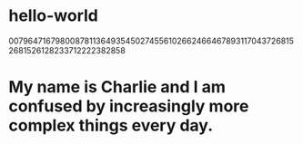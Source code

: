 # hello-world
00796471679800878113649354502745561026624664678931170437268152681526128233712222382858

# My name is Charlie and I am confused by increasingly more complex things every day.
